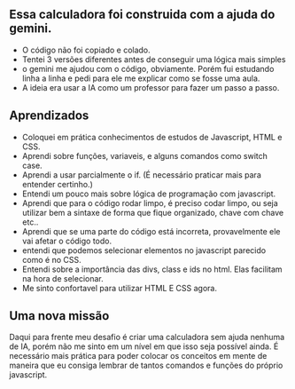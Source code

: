 ## Essa calculadora foi construida com a ajuda do gemini.
 - O código não foi copiado e colado.
 - Tentei 3 versões diferentes antes de conseguir uma lógica mais simples
 - o gemini me ajudou com o código, obviamente. Porém fui estudando linha a linha
 e pedi para ele me explicar como se fosse uma aula.
 - A ideia era usar a IA como um professor para fazer um passo a passo.
 
 ## Aprendizados

- Coloquei em prática conhecimentos de estudos de Javascript, HTML e CSS.
- Aprendi sobre funções, variaveis, e alguns comandos como switch case.
- Aprendi a usar parcialmente o if. (É necessário praticar mais para entender certinho.)
- Entendi um pouco mais sobre lógica de programação com javascript.
- Aprendi que para o código rodar limpo, é preciso codar limpo, ou seja utilizar
bem a sintaxe de forma que fique organizado, chave com chave etc..
- Aprendi que se uma parte do código está incorreta, provavelmente ele vai afetar
o código todo.
- entendi que podemos selecionar elementos no javascript parecido como é no CSS.
- Entendi sobre a importância das divs, class e ids no html. Elas facilitam na hora de selecionar.
- Me sinto confortavel para utilizar HTML E CSS agora.

## Uma nova missão
 
  Daqui para frente meu desafio é criar uma calculadora sem ajuda nenhuma de IA, porém não me sinto em um nível em que isso seja possível ainda. É necessário mais prática para poder colocar os conceitos em mente de maneira que eu consiga lembrar de tantos comandos e funções do próprio javascript.
  
 